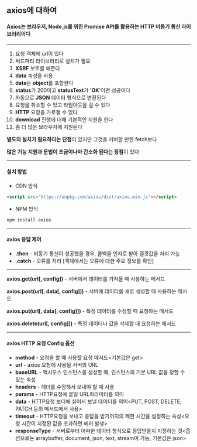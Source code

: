 ## axios에 대하여

#### Axios는 브라우저, Node.js를 위한 Promise API를 활용하는 HTTP 비동기 통신 라이브러리이다

---

1. 요청 객체에 url이 있다
2. 써드파티 라이브러리로 설치가 필요
3. **XSRF** 보호를 해준다
4. **data** 속성을 사용
5. **data**는 **object**를 포함한다
6. **status**가 200이고 **statusText**가 '**OK**'이면 성공이다
7. 자동으로 **JSON** 데이터 형식으로 변환된다
8. 요청을 취소할 수 있고 타임아웃을 걸 수 있다
9. **HTTP** 요청을 가로챌 수 있다
10. **download** 진행에 대해 기본적인 지원을 한다
11. 좀 더 많은 브라우저에 지원된다

**별도의 설치가 필요하다는 단점**이 있지만 그것을 커버할 만한 fetch보다

**많은 기능 지원과 문법이 조금이나마 간소화 된다는 장점**이 있다

---

#### 설치 방법

- CDN 방식

```html
<script src="https://unpkg.com/axios/dist/axios.min.js"></script>
```

- NPM 방식

```bash
npm install axios
```

---

#### axios 응답 제어

- **.then** - 비동기 통신이 성공했을 경우, 콜백을 인자로 받아 결괏값을 처리 가능
- **.catch** - 오류를 처리 [<error>객체에서는 오류에 대한 주요 정보를 확인]

---

**axios.get(url[, config])** - 서버에서 데이터를 가져올 때 사용하는 메서드

**axios.post(url[, data[, config]])** - 서버에 데이터를 새로 생성할 때 사용하는 메서드

**axios.put(url[, data[, config]])** - 특정 데이터를 수정할 때 요청하는 메서드

**axios.delete(url[, config]])** - 특정 데이터나 값을 삭제할 때 요청하는 메서드

---

#### axios HTTP 요청 Config 옵션

- **method** - 요청을 할 때 사용할 요청 메서드<기본값은 get>
- **url** - axios 요청에 사용될 서버의 URL
- **baseURL** - 액시오스 인스턴스를 생성할 때, 인스턴스의 기본 URL 값을 정할 수 있는 속성
- **headers** - 헤더를 수정해서 보내야 할 때 사용
- **params** - HTTP요청에 붙일 URL파라미터를 의미
- **data** - HTTP요청 보디에 실어서 보낼 데이터를 의미<PUT, POST, DELETE, PATCH 등의 메서드에서 사용>
- **timeout** - HTTP요청을 보내고 응답을 받기까지의 제한 시간을 설정하는 속성<요청 시간이 지정된 값을 초과하면 에러 발생>
- **responseType** - 서버로부터 어떠한 데이터 형식으로 응답받을지 지정하는 것<옵션으로는 arraybuffer, document, json, text, stream이 가능, 기본값은 json>
